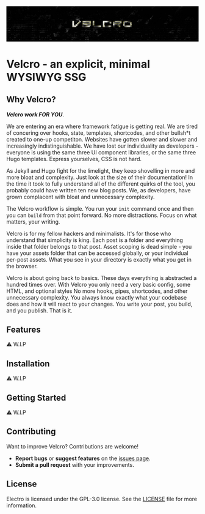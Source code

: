 <div align="center">
  <img src="./.github/assets/v3clr0_banner_art.jpg">
</div>

# Velcro - an explicit, minimal WYSIWYG SSG

## Why Velcro?

_**Velcro work FOR YOU**_.

We are entering an era where framework fatigue is getting real. We are tired of concering over hooks, state, templates, shortcodes, and other bullsh*t created to one-up competiton. Websites have gotten slower and slower and increasingly indistinguishable. We have lost our individuality as developers - everyone is using the same three UI component libraries, or the same three Hugo templates. Express yourselves, CSS is not hard.

As Jekyll and Hugo fight for the limelight, they keep shovelling in more and more bloat and complexity. Just look at the size of their documentation! In the time it took to fully understand all of the different quirks of the tool, you probably could have written ten new blog posts.
We, as developers, have grown complacent with bloat and unnecessary complexity.

The Velcro workflow is simple. You run your `init` command once and then you can `build` from that point forward. No more distractions. Focus on what matters, your writing.

Velcro is for my fellow hackers and minimalists. It's for those who understand that simplicity is king. 
Each post is a folder and everything inside that folder belongs to that post. Asset scoping is dead simple - you have your assets folder that can be accessed globally, or your individual per-post assets.
What you see in your directory is exactly what you get in the browser.

Velcro is about going back to basics. These days everything is abstracted a hundred times over. With Velcro you only need a very basic config, some HTML, and optional styles
No more hooks, pipes, shortcodes, and other unnecessary complexity. You always know exactly what your codebase does and how it will react to your changes.
You write your post, you build, and you publish. That is it.

## Features

⚠️ W.I.P

## Installation

⚠️ W.I.P

## Getting Started

⚠️ W.I.P

## Contributing

Want to improve Velcro? Contributions are welcome!

- **Report bugs** or **suggest features** on the [issues page](https://github.com/pTinosq/velcro/issues).
- **Submit a pull request** with your improvements.

## License

Electro is licensed under the GPL-3.0 license. See the [LICENSE](./LICENSE) file for more information.
